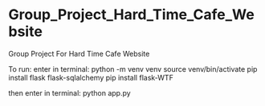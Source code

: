 # Group_Project_Hard_Time_Cafe_Website
Group Project  For Hard Time Cafe Website

To run:
    enter in terminal:
        python -m venv venv
        source venv/bin/activate
        pip install flask flask-sqlalchemy
        pip install flask-WTF

then enter in terminal:
            python app.py
